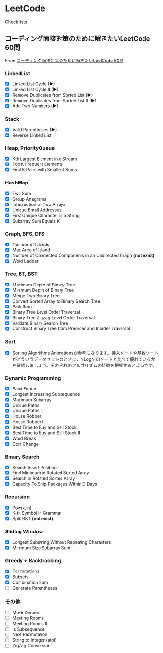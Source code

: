 # LeetCode
Check lists

## コーディング面接対策のために解きたいLeetCode 60問
From [コーディング面接対策のために解きたいLeetCode 60問](https://1kohei1.com/leetcode/)
### LinkedList
- [x] Linked List Cycle (▶)
- [x] Linked List Cycle II (▶)
- [x] Remove Duplicates from Sorted List (▶)
- [x] Remove Duplicates from Sorted List II (▶)
- [x] Add Two Numbers (▶)
### Stack
- [x] Valid Parentheses (▶)
- [x] Reverse Linked List
### Heap, PriorityQueue
- [x]  Kth Largest Element in a Stream
- [x] Top K Frequent Elements
- [x] Find K Pairs with Smallest Sums
### HashMap
- [x] Two Sum
- [x] Group Anagrams
- [x] Intersection of Two Arrays
- [x] Unique Email Addresses
- [x] First Unique Character in a String
- [x] Subarray Sum Equals K
### Graph, BFS, DFS
- [x] Number of Islands
- [x] Max Area of Island
- [x] Number of Connected Components in an Undirected Graph **(not exist)**
- [x] Word Ladder
### Tree, BT, BST
- [x] Maximum Depth of Binary Tree
- [x] Minimum Depth of Binary Tree
- [x] Merge Two Binary Trees
- [x] Convert Sorted Array to Binary Search Tree
- [x] Path Sum
- [x] Binary Tree Level Order Traversal
- [x] Binary Tree Zigzag Level Order Traversal
- [x] Validate Binary Search Tree
- [x] Construct Binary Tree from Preorder and Inorder Traversal
### Sort
- [x] Sorting Algorithms Animationsが参考になります。挿入ソートや基数ソートがどういうデータセットのときに、NLogN のソートと比べて優れているかを確認しましょう。それぞれのアルゴリズムの特徴を把握するとよいです。
### Dynamic Programming
- [x] Paint Fence
- [x] Longest Increasing Subsequence
- [x] Maximum Subarray
- [x] Unique Paths
- [x] Unique Paths II
- [x] House Robber
- [x] House Robber II
- [x] Best Time to Buy and Sell Stock
- [x] Best Time to Buy and Sell Stock II
- [x] Word Break
- [x] Coin Change
### Binary Search
- [x] Search Insert Position
- [x] Find Minimum in Rotated Sorted Array
- [x] Search in Rotated Sorted Array
- [x] Capacity To Ship Packages Within D Days
### Recursion
- [x] Pow(x, n)
- [x] K-th Symbol in Grammar
- [x] Split BST **(not exist)**
### Sliding Window
- [x] Longest Substring Without Repeating Characters
- [x] Minimum Size Subarray Sum
### Greedy + Backtracking
- [x] Permutations
- [x] Subsets
- [x] Combination Sum
- [ ] Generate Parentheses
### その他
- [ ] Move Zeroes
- [ ] Meeting Rooms
- [ ] Meeting Rooms II
- [ ] Is Subsequence
- [ ] Next Permutation
- [ ] String to Integer (atoi)
- [ ] ZigZag Conversion
